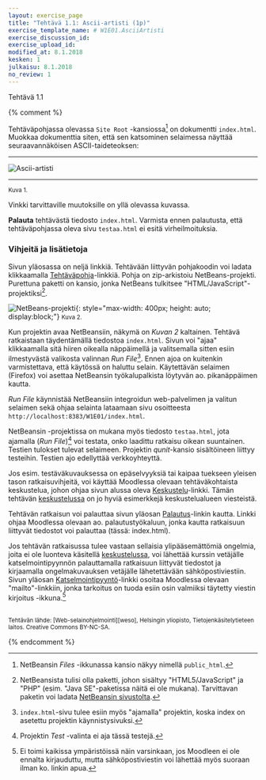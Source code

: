 ```yaml
---
layout: exercise_page
title: "Tehtävä 1.1: Ascii-artisti (1p)"
exercise_template_name: # W1E01.AsciiArtisti
exercise_discussion_id:
exercise_upload_id:
modified_at: 8.1.2018
kesken: 1
julkaisu: 8.1.2018
no_review: 1
---
```


Tehtävä 1.1

{% comment %}

Tehtäväpohjassa olevassa `Site Root` -kansiossa[^1] on dokumentti `index.html`. Muokkaa dokumenttia siten, että sen katsominen selaimessa näyttää seuraavannäköisen ASCII-taideteoksen:

[^1]: NetBeansin *Files* -ikkunassa kansio näkyy nimellä `public_html`.

---

![Ascii-artisti](../img/ascii-artist.png "Ascii-artisti")

---
<small>Kuva 1.</small>

Vinkki tarvittaville muutoksille on yllä olevassa kuvassa.

**Palauta** tehtävästä tiedosto `index.html`. Varmista ennen palautusta, että tehtäväpohjassa oleva sivu `testaa.html` ei esitä virheilmoituksia.

### Vihjeitä ja lisätietoja

Sivun yläosassa on neljä linkkiä. Tehtävään liittyvän pohjakoodin voi ladata klikkaamalla [Tehtäväpohja][pohja]-linkkiä. Pohja on zip-arkistoiu NetBeans-projekti. Purettuna paketti on kansio, jonka NetBeans tulkitsee "HTML/JavaScript"- projektiksi[^2].

[pohja]: {{site.baseurl}}/pohjat/W1E01.AsciiArtisti.zip

[^2]: NetBeansista tulisi olla paketti, johon sisältyy "HTML5/JavaScript" ja "PHP" (esim. "Java SE"-paketissa näitä ei ole mukana). Tarvittavan paketin voi ladata [NetBeansin sivustolta][downloads].

[downloads]: https://netbeans.org/downloads/


![NetBeans-projekti](../img/nb-project.png "NetBeans-projekti"){: style="max-width: 400px; height: auto; display:block;"}
<small>Kuva 2.</small>


Kun projektin avaa NetBeansiin, näkymä on *Kuvan 2* kaltainen. Tehtävä ratkaistaan täydentämällä tiedostoa `index.html`. Sivun voi "ajaa" klikkaamalla sitä hiiren oikealla näppäimellä ja valitsemalla sitten esiin ilmestyvästä valikosta valinnan *Run File*[^3]. Ennen ajoa on kuitenkin varmistettava, että käytössä on haluttu selain. Käytettävän selaimen (Firefox) voi asettaa NetBeansin työkalupalkista löytyvän ao. pikanäppäimen kautta.

[^3]: `index.html`-sivu tulee esiin myös "ajamalla" projektin, koska index on asetettu projektin käynnistysivuksi.

*Run File* käynnistää NetBeansiin integroidun web-palvelimen ja valitun selaimen sekä ohjaa selainta lataamaan sivu osoitteesta `http://localhost:8383/W1E01/index.html`.

NetBeansin -projektissa on mukana myös tiedosto `testaa.html`, jota ajamalla (*Run File*)[^4] voi testata, onko laadittu ratkaisu oikean suuntainen. Testien tulokset tulevat selaimeen. Projektin *qunit*-kansio sisältöineen liittyy testeihin. Testien ajo edellyttää verkkoyhteyttä.

[^4]: Projektin *Test* -valinta ei aja tässä testejä.

Jos esim. testäväkuvauksessa on epäselvyyksiä tai kaipaa tuekseen yleisen tason ratkaisuvihjeitä, voi käyttää Moodlessa olevaan tehtäväkohtaista keskustelua, johon ohjaa sivun alussa oleva [Keskustelu][keskustelu]-linkki. Tämän tehtävän [keskustelussa][keskustelu] on jo hyviä esimerkkejä keskustelualueen viesteistä.

[keskustelu]: https://moodle2.tut.fi/mod/forum/discuss.php?d=77873

Tehtävän ratkaisun voi palauttaa sivun yläosan [Palautus][palautus]-linkin kautta. Linkki ohjaa Moodlessa olevaan ao. palautustyökaluun, jonka kautta ratkaisuun liittyvät tiedostot voi palauttaa (tässä: index.html).

[palautus]: https://moodle2.tut.fi/mod/vpl/view.php?id=315272

Jos tehtävän ratkaisussa tulee vastaan sellaisia ylipääsemättömiä ongelmia, joita ei ole luonteva käsitellä [keskustelussa][keskustelu], voi lähettää kurssin vetäjälle katselmointipyynnön palauttamalla ratkaisuun liittyvät tiedostot ja kirjaamalla ongelmakuvauksen vetäjälle lähetettävään sähköpostiviestiin. Sivun yläosan [Katselmointipyyntö][katselmointi]-linkki osoitaa Moodlessa olevaan "mailto"-linkkiin, jonka tarkoitus on tuoda esiin osin valmiiksi täytetty viestin kirjoitus -ikkuna.[^5]

[katselmointi]: https://moodle2.tut.fi/mod/url/view.php?id=314337

[^5]: Ei toimi kaikissa ympäristöissä näin varsinkaan, jos Moodleen ei ole ennalta kirjauduttu, mutta sähköpostiviestin voi lähettää myös suoraan ilman ko. linkin apua.

<br/>

<small>
Tehtävän lähde: [Web-selainohjelmointi][weso], Helsingin yliopisto, Tietojenkäsitelytieteen laitos.
Creative Commons BY-NC-SA.
</small>

[weso]: http://web-selainohjelmointi.github.io/

{% endcomment %}
